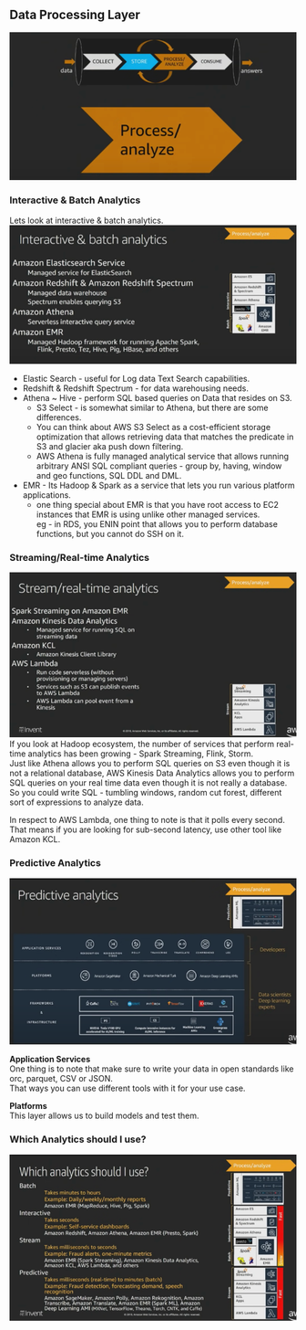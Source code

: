 ## Data Processing Layer
![img_16.png](images/img_16.png)<br>

### Interactive & Batch Analytics
Lets look at interactive & batch analytics. <br>
![img.png](images/img_17.png) <br>
 
- Elastic Search - useful for Log data Text Search capabilities. <br>
- Redshift & Redshift Spectrum - for data warehousing needs. <br>
- Athena ~ Hive - perform SQL based queries on Data that resides on S3. <br>
  - S3 Select - is somewhat similar to Athena, but there are some differences. <br>
  - You can think about AWS S3 Select as a cost-efficient storage optimization that allows retrieving data that matches the predicate in S3 and glacier aka push down filtering. <br> 
  - AWS Athena is fully managed analytical service that allows running arbitrary ANSI SQL compliant queries - group by, having, window and geo functions, SQL DDL and DML. <br>
- EMR - Its Hadoop & Spark as a service that lets you run various platform applications. <br>
  - one thing special about EMR is that you have root access to EC2 instances that EMR is using unlike other managed services. <br>
    eg - in RDS, you ENIN point that allows you to perform database functions, but you cannot do SSH on it. <br>

### Streaming/Real-time Analytics
![img_1.png](images/img_18.png) <br>
If you look at Hadoop ecosystem, the number of services that perform real-time analytics has been growing - Spark Streaming, Flink, Storm.  <br>
Just like Athena allows you to perform SQL queries on S3 even though it is not a relational database, AWS Kinesis Data Analytics allows you to perform SQL queries on your real time data even though it is not really a database. <br>
So you could write SQL - tumbling windows, random cut forest, different sort of expressions to analyze data.

In respect to AWS Lambda, one thing to note is that it polls every second.<br>
That means if you are looking for sub-second latency, use other tool like Amazon KCL.<br>

### Predictive Analytics
![img_2.png](images/img_19.png) <br>

**Application Services**<br> 
One thing is to note that make sure to write your data in open standards like orc, parquet, CSV or JSON. <br>
That ways you can use different tools with it for your use case. <br>

**Platforms**<br> 
This layer allows us to build models and test them.<br>


### Which Analytics should I use?
![img_3.png](images/img_20.png)





